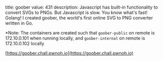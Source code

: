 title: goober
value: 431
description: Javascript has built-in functionality to convert SVGs to PNGs. But Javascript is slow. You know what's fast! Golang! I created goober, the world's first online SVG to PNG converter written in Go. 

*Note: The containers are created such that `goober-public` on remote is 172.10.0.101 when running locally, and `goober-internal` on remote is 172.10.0.102 locally

[https://goober.chall.pwnoh.io](https://goober.chall.pwnoh.io)
